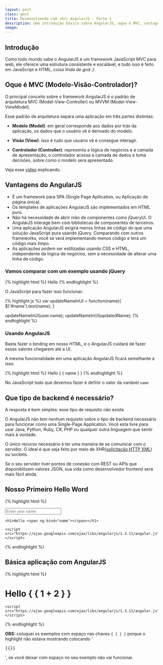 ```yaml
---
layout: post
class: post
title: Desenvolvendo com <br> AngularJS - Parte 1
description: Uma introdução básica sobre AngularJS, oque é MVC, vantagens, que tipo de backend é necessário, nosso primeiro "Hello Word" e uma aplicação básica com AngularJS.
image: 
---
```



## Introdução ##

Como todo mundo sabe o AngularJS é um framework JavaScript MVC para web, ele oferece uma estrutura consistente e escalável, e tudo isso é feito em JavaScript e HTML, *coisa linda de god :)*.


## Oque é MVC (Modelo-Visão-Controlador)? ##

O principal conceito sobre o framework AngularJS é o padrão de arquitetura MVC (Model-View-Controller) ou MVVM (Model-View-ViewModel).

Esse padrão de arquitetura separa uma aplicação em três partes distintas:

- **Modelo (Model)**: em geral corresponde aos dados por trás da aplicação, os dados que o usuário vê é derivado do modelo.

- **Visão (View)**: isso é tudo que usuário vê e consegue interagir.

- **Controlador (Controller)**: representa a lógica de negócios e a camada de apresentação, o controlador acessa a camada de dados e toma decisões, sobre como o modelo sera apresentado.

Veja esse [vídeo](https://www.youtube.com/watch?v=q8ekGIkU2jE) explicando.

## Vantagens do AngularJS ##

- É um framework para SPA (Single Page Apllication, ou Aplicação de página única).
- Os templates de aplicações AngularJS são implementados em HTML puro.
- Não há necessidade de abrir mão de componentes como jQueryUI. O AngularJS interage bem com bibliotecas de componentes de terceiros.
- Uma aplicação AngularJS exigirá menos linhas de código do que uma solução JavaScript pura usando jQuery. Comparando com outros frameworks, você se verá implementando menos código e terá um código mais limpo.
- As aplicações podem ser estilizadas usando CSS e HTML, independente da lógica de negócios, sem a necessidade de alterar uma linha de código.


### Vamos comparar com um exemplo usando jQuery ###

{% highlight html %}
    Hello <span id="name"></span>
{% endhighlight %}

O JavaScript para fazer isso funcionar:

{% highlight js %}
var updateNameInUI = function(name){
    $('#name').text(name);
}

updateNameInUI(user.name);
updateNameInUI(updatedName);
{% endhighlight %}


### Usando AngularJS ###

Basta fazer o binding em nosso HTML, e o AngularJS cuidará de fazer esses valores chegarem até a UI.

A mesma funcionalidade em uma aplicação AngularJS ficará semelhante a isso:

{% highlight html %}
    Hello <span>{ { name } }</span>
{% endhighlight %}

No JavaScript tudo que devemos fazer é definir o valor da variável <code>name</code>


## Que tipo de backend é necessário? ##

A resposta é bem simples: esse tipo de requisito não existe.

O AngularJS não tem nenhum requisito sobre o tipo de backend necessário para funcionar como uma Single-Page Application. Você esta livre para usar Java, Python, Ruby, C#, PHP ou qualquer outra linguagem que sentir mais à vontade.

O único recurso necessário é ter uma maneira de se comunicar com o servidor. O ideal é que seja feito por meio de XHR([solicitação HTTP XML](https://developer.mozilla.org/pt-BR/docs/Web/API/XMLHttpRequest)) ou sockets.

Se o seu servidor tiver pontos de conexão com REST ou APIs que disponibilizem valores JSON, sua vida como desenvolvedor frontend será mais fácil ainda.

## Nosso Primeiro Hello Word ##

{% highlight html %}
<!DOCTYPE html>
<html>

<body ng-app> <!-- Aqui fazemos o start do AngularJS na tag body -->
    <input  type="text"
            ng-model="name"
            placeholder="Enter your name">
    
    <h1>Hello <span ng-bind="name"></span></h1>
    
    <script src="https://ajax.googleapis.com/ajax/libs/angularjs/1.3.11/angular.js">
    </script>
</body>

</html>
{% endhighlight %}

## Básica aplicação com AngularJS ##
{% highlight html %}
<!DOCTYPE html>
<html ng-app>

<body>
    <h1>Hello { { 1 + 2 } }</h1>

    <script src="https://ajax.googleapis.com/ajax/libs/angularjs/1.3.11/angular.js">
    </script>
</body>

</html>
{% endhighlight %}



**OBS:** coloquei os exemplos com espaço nas chaves <code>{ { } }</code> porque o highlight não estava mostrando colocando '<pre>{{}}</pre>', se você deixar com espaço no seu exemplo não vai funcionar.




